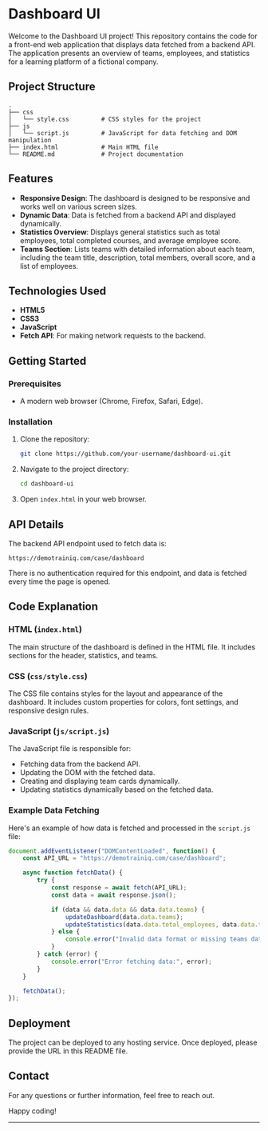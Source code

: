 # Dashboard UI

Welcome to the Dashboard UI project! This repository contains the code for a front-end web application that displays data fetched from a backend API. The application presents an overview of teams, employees, and statistics for a learning platform of a fictional company.

## Project Structure

```
.
├── css
│   └── style.css         # CSS styles for the project
├── js
│   └── script.js         # JavaScript for data fetching and DOM manipulation
├── index.html            # Main HTML file
└── README.md             # Project documentation
```

## Features

- **Responsive Design**: The dashboard is designed to be responsive and works well on various screen sizes.
- **Dynamic Data**: Data is fetched from a backend API and displayed dynamically.
- **Statistics Overview**: Displays general statistics such as total employees, total completed courses, and average employee score.
- **Teams Section**: Lists teams with detailed information about each team, including the team title, description, total members, overall score, and a list of employees.

## Technologies Used

- **HTML5**
- **CSS3**
- **JavaScript**
- **Fetch API**: For making network requests to the backend.

## Getting Started

### Prerequisites

- A modern web browser (Chrome, Firefox, Safari, Edge).

### Installation

1. Clone the repository:

    ```bash
    git clone https://github.com/your-username/dashboard-ui.git
    ```

2. Navigate to the project directory:

    ```bash
    cd dashboard-ui
    ```

3. Open `index.html` in your web browser.

## API Details

The backend API endpoint used to fetch data is:

```
https://demotrainiq.com/case/dashboard
```

There is no authentication required for this endpoint, and data is fetched every time the page is opened.

## Code Explanation

### HTML (`index.html`)

The main structure of the dashboard is defined in the HTML file. It includes sections for the header, statistics, and teams.

### CSS (`css/style.css`)

The CSS file contains styles for the layout and appearance of the dashboard. It includes custom properties for colors, font settings, and responsive design rules.

### JavaScript (`js/script.js`)

The JavaScript file is responsible for:

- Fetching data from the backend API.
- Updating the DOM with the fetched data.
- Creating and displaying team cards dynamically.
- Updating statistics dynamically based on the fetched data.

### Example Data Fetching

Here's an example of how data is fetched and processed in the `script.js` file:

```javascript
document.addEventListener("DOMContentLoaded", function() {
    const API_URL = "https://demotrainiq.com/case/dashboard";

    async function fetchData() {
        try {
            const response = await fetch(API_URL);
            const data = await response.json();

            if (data && data.data && data.data.teams) {
                updateDashboard(data.data.teams);
                updateStatistics(data.data.total_employees, data.data.total_completed_courses, data.data.average_employee_score);
            } else {
                console.error("Invalid data format or missing teams data");
            }
        } catch (error) {
            console.error("Error fetching data:", error);
        }
    }

    fetchData();
});
```

## Deployment

The project can be deployed to any hosting service. Once deployed, please provide the URL in this README file.

## Contact

For any questions or further information, feel free to reach out.

Happy coding!

---